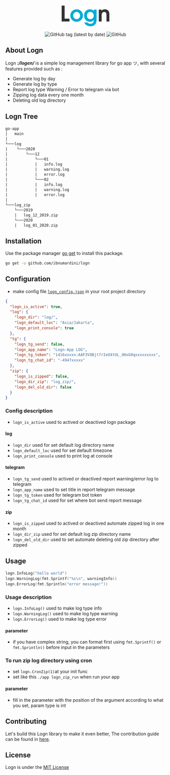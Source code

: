 <p align="center">
    <img src="logo.png" width="150"></img>
</p>

<div align="center">

![GitHub tag (latest by date)](https://img.shields.io/github/v/tag/ibnumardini/logn)
![GitHub](https://img.shields.io/github/license/ibnumardini/logn)

</div>

## About Logn
Logn <em><strong>:/logen/</strong></em> is a simple log management library for go app ツ, with several features provided such as :

- Generate log by day
- Generate log by type
- Report log type Warning / Error to telegram via bot
- Zipping log data every one month
- Deleting old log directory

## Logn Tree
```
go-app
│   main
|
└───log
|    └───2020
|        └───12
|            └───01
|            |   info.log
|            |   warning.log
|            |   error.log
|            └───02
|            |   info.log
|            |   warning.log
|            |   error.log
|
└───log_zip
    └───2019
    |   log_12_2019.zip
    └───2020
    |   log_01_2020.zip
```

## Installation

Use the package manager [go get](https://golang.org/cmd/go/#hdr-Download_and_install_packages_and_dependencies) to install this package.

```bash
go get -u github.com/ibnumardini/logn
```

## Configuration
- make config file [```logn_config.json```](https://github.com/ibnumardini/logn/blob/master/logn_config_sample.json) in your root project directory
```json
{
  "logn_is_active": true,
  "log": {
    "logn_dir": "log/",
    "logn_default_loc": "Asia/Jakarta",
    "logn_print_console": true
  },
  "tg": {
    "logn_tg_send": false,
    "logn_app_name": "Logn-App LOG",
    "logn_tg_token": "1416xxxxx:AAF3VOBjt7rIeO4tUL_dHxG0qxxxxxxxxx",
    "logn_tg_chat_id": "-4947xxxxx"
  },
  "zip": {
    "logn_is_zipped": false,
    "logn_dir_zip": "log_zip/",
    "logn_del_old_dir": false
  }
}
```
### Config description
* ```logn_is_active``` used to actived or deactived logn package

#### log
* ```logn_dir``` used for set default log directory name
* ```logn_default_loc``` used for set default timezone
* ```logn_print_console``` used to print log at console

#### telegram
* ```logn_tg_send``` used to actived or deactived report warning/error log to telegram
* ```logn_app_name``` used to set title in report telegram message
* ```logn_tg_token``` used for telegram bot token
* ```logn_tg_chat_id``` used for set where bot send report message

#### zip
* ```logn_is_zipped``` used to actived or deactived automate zipped log in one month
* ```logn_dir_zip``` used for set default log zip directory name
* ```logn_del_old_dir``` used to set automate deleting old zip directory after zipped


## Usage

```go
logn.InfoLog("hello world")
logn.WarningLog(fmt.Sprintf("%s\n", warningInfo))
logn.ErrorLog(fmt.Sprintln("error message!"))
```

### Usage description
* ```logn.InfoLog()``` used to make log type info
* ```logn.WarningLog()``` used to make log type warning
* ```logn.ErrorLog()``` used to make log type error

#### parameter
* if you have complex string, you can format first using ```fmt.Sprintf()``` or ```fmt.Sprintln()``` before input in the parameters

### To run zip log directory using cron
* set ```logn.CronZip(1)```at your init func 
* set like this ```./app logn_zip_run``` when run your app 

#### parameter
* fill in the parameter with the position of the argument according to what you set, param type is int 

## Contributing
Let's build this Logn library to make it even better, The contribution guide can be found in [here](CONTRIBUTIONS.md).

## License
Logn is under the [MIT License](LICENSE.md)

